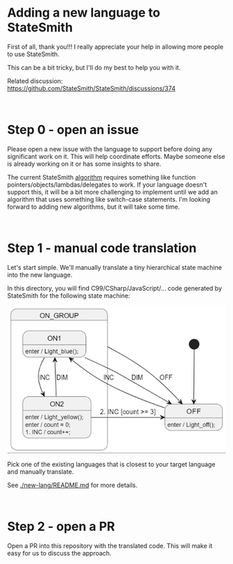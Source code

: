 # Adding a new language to StateSmith
First of all, thank you!!! I really appreciate your help in allowing more people to use StateSmith.

This can be a bit tricky, but I'll do my best to help you with it.

Related discussion: https://github.com/StateSmith/StateSmith/discussions/374


<br>

# Step 0 - open an issue
Please open a new issue with the language to support before doing any significant work on it. This will help coordinate efforts. Maybe someone else is already working on it or has some insights to share.

The current StateSmith [algorithm](https://github.com/StateSmith/StateSmith/wiki/Algorithms) requires something like function pointers/objects/lambdas/delegates to work. If your language doesn't support this, it will be a bit more challenging to implement until we add an algorithm that uses something like switch-case statements. I'm looking forward to adding new algorithms, but it will take some time.


<br>

# Step 1 - manual code translation
Let's start simple. We'll manually translate a tiny hierarchical state machine into the new language.

In this directory, you will find C99/CSharp/JavaScript/... code generated by StateSmith for the following state machine:

![](docs/fsm.png)

Pick one of the existing languages that is closest to your target language and manually translate.

See [./new-lang/README.md](./new-lang/README.md) for more details.


<br>

# Step 2 - open a PR
Open a PR into this repository with the translated code. This will make it easy for us to discuss the approach.
